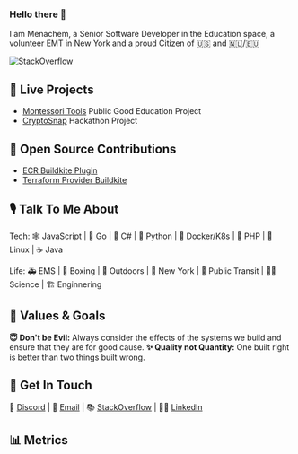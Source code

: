 ### Hello there 👋

I am Menachem, a Senior Software Developer in the Education space, a volunteer EMT in New York and a proud Citizen of 🇺🇸 and 🇳🇱/🇪🇺

[![StackOverflow](https://img.shields.io/stackexchange/stackoverflow/r/1890717?color=g&label=StackOverflow&logo=StackOverflow)](https://stackoverflow.com/users/1890717/menachem-hornbacher)

## 🚀 Live Projects

- [Montessori Tools](https://github.com/mhornbacher/montessori-tools) Public Good Education Project
- [CryptoSnap](https://github.com/CryptoSnap9001) Hackathon Project

## 🌱 Open Source Contributions

- [ECR Buildkite Plugin](https://github.com/buildkite-plugins/ecr-buildkite-plugin)
- [Terraform Provider Buildkite](https://github.com/buildkite/terraform-provider-buildkite)

## 🎙️ Talk To Me About

Tech: 🕸️ JavaScript | 🐹 Go | 🏢 C# | 🐍 Python | 🐳 Docker/K8s | 🐘 PHP | 🐧 Linux | ☕️ Java

Life: 🚑 EMS | 🥊 Boxing | 🌋 Outdoors | 🗽 New York | 💺 Public Transit | 👩‍🔬 Science | 🏗️ Enginnering

## 🎯 Values & Goals

**😇 Don't be Evil:** Always consider the effects of the systems we build and ensure that they are for good cause.
**✨ Quality not Quantity:** One built right is better than two things built wrong. 

## 📮 Get In Touch

💬 [Discord](https://discordapp.com/users/691479032340152320) | 📨 [Email](me@mendel.tech) | 📚 [StackOverflow](https://stackoverflow.com/users/1890717/menachem-hornbacher) | 🤵‍♂️ [LinkedIn](https://linkedin.com/in/mhornbacher)

## 📊 Metrics
<!-- ![Menachems's GitHub stats](https://github-readme-stats.vercel.app/api?username=mhornbacher&show_icons=true&theme=transparent) -->
<!-- ![Menachems's github streak](https://github-readme-streak-stats.herokuapp.com/?user=mhornbacher&theme=transparent)

![Menachems's top languages](https://github-readme-stats.vercel.app/api/top-langs/?username=mhornbacher&theme=transparent&show_icons=true) -->


<!--
**mhornbacher/mhornbacher** is a ✨ _special_ ✨ repository because its `README.md` (this file) appears on your GitHub profile.

Here are some ideas to get you started:

- 🔭 I’m currently working on ...
- 🌱 I’m currently learning ...
- 👯 I’m looking to collaborate on ...
- 🤔 I’m looking for help with ...
- 💬 Ask me about ...
- 📫 How to reach me: ...
- 😄 Pronouns: ...
- ⚡ Fun fact: ...
-->
